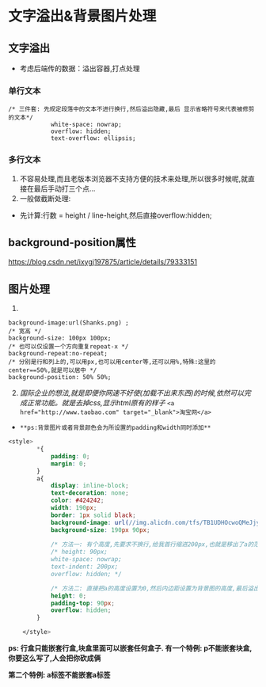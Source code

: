 # 文字溢出&背景图片处理

## 文字溢出

- 考虑后端传的数据：溢出容器,打点处理

### 单行文本
```
/* 三件套: 先规定段落中的文本不进行换行,然后溢出隐藏,最后 显示省略符号来代表被修剪的文本*/
            white-space: nowrap;
            overflow: hidden;
            text-overflow: ellipsis;
```

### 多行文本
1. 不容易处理,而且老版本浏览器不支持方便的技术来处理,所以很多时候呢,就直接在最后手动打三个点...
2. 一般做截断处理:
- 先计算:行数 = height / line-height,然后直接overflow:hidden;


## background-position属性

https://blog.csdn.net/ixygj197875/article/details/79333151

## 图片处理
1. 
```
background-image:url(Shanks.png) ;
/* 宽高 */
background-size: 100px 100px;
/* 也可以仅设置一个方向重复repeat-x */
background-repeat:no-repeat;
/* 分别是行和列上的,可以用px,也可以用center等,还可以用%,特殊:这里的center==50%,就是可以居中 */
background-position: 50% 50%;
```

2. *国际企业的想法,就是即便你网速不好使(加载不出来东西)的时候,依然可以完成正常功能。就是去掉css,显示html原有的样子*     ```<a href="http://www.taobao.com" target="_blank">淘宝网</a>```

- `**ps:背景图片或者背景颜色会为所设置的padding和width同时添加**`

```css
<style>
        *{
            padding: 0;
            margin: 0;
        }
        a{
            display: inline-block;
            text-decoration: none;
            color: #424242;
            width: 190px;
            border: 1px solid black;
            background-image: url(//img.alicdn.com/tfs/TB1UDHOcwoQMeJjy0FoXXcShVXa-286-118.png);
            background-size: 190px 90px;
            
            /* 方法一: 有个高度,先要求不换行,给我首行缩进200px,也就是移出了a的范围,最后,溢出隐藏*/
            /* height: 90px;
            white-space: nowrap;
            text-indent: 200px;
            overflow: hidden; */

            /* 方法二: 直接把a的高度设置为0,然后内边距设置为背景图的高度,最后溢出隐藏*/
            height: 0;
            padding-top: 90px;
            overflow: hidden;
        }

    </style>
```

**ps: 行盒只能嵌套行盒,块盒里面可以嵌套任何盒子. 有一个特例: p不能嵌套块盒,你要这么写了,人会把你砍成俩**

**第二个特例: a标签不能嵌套a标签**